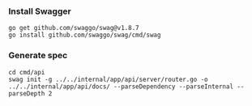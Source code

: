### Install Swagger

```
go get github.com/swaggo/swag@v1.8.7
go install github.com/swaggo/swag/cmd/swag
```

### Generate spec

```
cd cmd/api
swag init -g ../../internal/app/api/server/router.go -o ../../internal/app/api/docs/ --parseDependency --parseInternal --parseDepth 2
```
